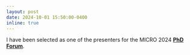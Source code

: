 ```yaml
---
layout: post
date: 2024-10-01 15:50:00-0400
inline: true
---
```


I have been selected as one of the presenters for the MICRO 2024 <strong><a href="https://microphdforum24.netlify.app/">PhD Forum</a></strong>. 